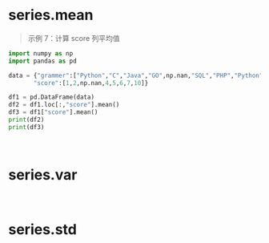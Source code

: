 &emsp;
# series.mean



>示例 7：计算 score 列平均值
```python
import numpy as np
import pandas as pd

data = {"grammer":["Python","C","Java","GO",np.nan,"SQL","PHP","Python"],
       "score":[1,2,np.nan,4,5,6,7,10]}

df1 = pd.DataFrame(data)
df2 = df1.loc[:,"score"].mean()
df3 = df1["score"].mean()
print(df2)
print(df3)
```




&emsp;
# series.var



&emsp;
# series.std